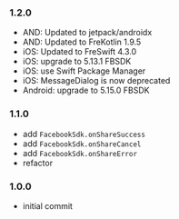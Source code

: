### 1.2.0 
- AND: Updated to jetpack/androidx
- AND: Updated to FreKotlin 1.9.5
- iOS: Updated to FreSwift 4.3.0
- iOS: upgrade to 5.13.1 FBSDK
- iOS: use Swift Package Manager
- iOS: MessageDialog is now deprecated
- Android: upgrade to 5.15.0 FBSDK

### 1.1.0 
- add `FacebookSdk.onShareSuccess`
- add `FacebookSdk.onShareCancel`
- add `FacebookSdk.onShareError`
- refactor


### 1.0.0 
- initial commit
